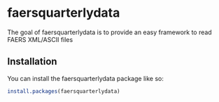 
# faersquarterlydata


The goal of faersquarterlydata is to provide an easy framework to read FAERS XML/ASCII files

## Installation

You can install the faersquarterlydata package like so:

``` r
install.packages(faersquarterlydata)
```
